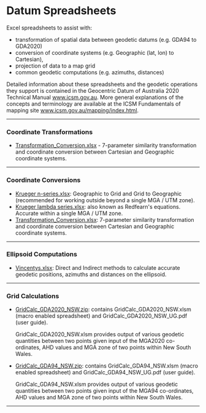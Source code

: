 # Datum Spreadsheets

Excel spreadsheets to assist with:
- transformation of spatial data between geodetic datums (e.g. GDA94 to GDA2020)
- conversion of coordinate systems (e.g. Geographic (lat, lon) to Cartesian),
- projection of data to a map grid
- common geodetic computations (e.g. azimuths, distances)

Detailed information about these spreadsheets and the geodetic operations they support is contained in the Geocentric Datum of Australia 2020 Technical Manual www.icsm.gov.au.
More general explanations of the concepts and terminology are available at the ICSM Fundamentals of mapping site  www.icsm.gov.au/mapping/index.html.

__________________________________

### Coordinate Transformations

- [Transformation_Conversion.xlsx](https://github.com/icsm-au/DatumSpreadsheets/raw/master/Transformation_Conversion.xlsx) - 7-parameter similarity transformation and coordinate conversion between Cartesian and Geographic coordinate systems.
  
__________________________________

### Coordinate Conversions

- [Krueger n-series.xlsx](https://github.com/icsm-au/DatumSpreadsheets/raw/master/Krueger%20n-series.xlsx): Geographic to Grid and Grid to Geographic (recommended for working outside beyond a single MGA / UTM zone).
- [Krueger lambda series.xlsx](https://github.com/icsm-au/DatumSpreadsheets/raw/master/Krueger%20lambda%20series.xlsx): also known as Redfearn's equations. Accurate within a single MGA / UTM zone.
- [Transformation_Conversion.xlsx](https://github.com/icsm-au/DatumSpreadsheets/raw/master/Transformation_Conversion.xlsx): 7-parameter similarity transformation and coordinate conversion between Cartesian and Geographic coordinate systems.

__________________________________

### Ellipsoid Computations 
- [Vincentys.xlsx](https://github.com/icsm-au/DatumSpreadsheets/raw/master/Vincentys.xlsx): Direct and Indirect methods to calculate accurate geodetic positions, azimuths and distances on the ellipsoid.
  
__________________________________

### Grid Calculations 

- [GridCalc_GDA2020_NSW.zip](https://github.com/icsm-au/DatumSpreadsheets/raw/master/GridCalc_GDA2020_NSW.zip): contains GridCalc_GDA2020_NSW.xlsm (macro enabled spreadsheet) and GridCalc_GDA2020_NSW_UG.pdf (user guide).

  GridCalc_GDA2020_NSW.xlsm provides output of various geodetic quantities between two points given input of the MGA2020 co-ordinates,
  AHD values and MGA zone of two points within New South Wales.
  
- [GridCalc_GDA94_NSW.zip](https://github.com/icsm-au/DatumSpreadsheets/raw/master/GridCalc_GDA94_NSW.zip): contains GridCalc_GDA94_NSW.xlsm (macro enabled spreadsheet) and GridCalc_GDA94_NSW_UG.pdf (user guide).

  GridCalc_GDA94_NSW.xlsm provides output of various geodetic quantities between two points given input of the MGA94 co-ordinates,
  AHD values and MGA zone of two points within New South Wales.
  
__________________________________
